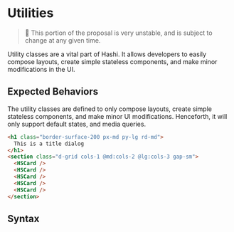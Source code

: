 # Utilities
> 🚧 This portion of the proposal is very unstable, and is subject to change at any given time.

Utility classes are a vital part of Hashi. It allows developers to easily compose layouts, create simple stateless components, and make minor modifications in the UI.

## Expected Behaviors
The utility classes are defined to only compose layouts, create simple stateless components, and make minor UI modifications. Henceforth, it will only support default states, and media queries.

```html
<h1 class="border-surface-200 px-md py-lg rd-md">
  This is a title dialog
</h1>
<section class="d-grid cols-1 @md:cols-2 @lg:cols-3 gap-sm">
  <HSCard />
  <HSCard />
  <HSCard />
  <HSCard />
  <HSCard />
</section>
```

## Syntax
